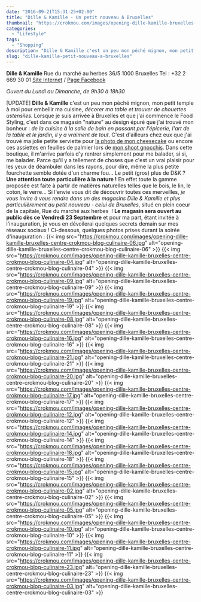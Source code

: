 ```yaml
---
date: "2016-09-21T15:31:25+02:00"
title: "Dille & Kamille - Un petit nouveau à Bruxelles"
thumbnail: "https://crokmou.com/images/opening-dille-kamille-bruxelles-centre-crokmou-blog-culinaire-01.jpg"
categories:
  - "Lifestyle"
tags:
  - "Shopping"
description: "Dille & Kamille c'est un peu mon péché mignon, mon petit temple à moi pour embellir ma cuisine, décorer ma table et trouver de chouettes ustensiles."
slug: "dille-kamille-petit-nouveau-a-bruxelles"
---
```


**Dille & Kamille** Rue du marché au herbes 36/5 1000 Bruxelles Tel : +32 2 669 30 01 [Site Internet](http://www.dille-kamille.be/) / [Page Facebook](https://www.facebook.com/dillekamillebelgique)

_Ouvert du Lundi au Dimanche, de 9h30 à 18h30_

[UPDATE] **Dille & Kamille** c'est un peu mon péché mignon, mon petit temple à moi pour embellir ma cuisine, _décorer ma table et trouver de chouettes ustensiles_. Lorsque je suis arrivée à Bruxelles et que j'ai commencé le Food Styling, c'est dans ce magasin "nature" au design épuré que j'ai trouvé mon bonheur : _de la cuisine à la salle de bain en passant par l'épicerie, l'art de la table et le jardin, il y a vraiment de tout_. C'est d'ailleurs chez eux que j'ai trouvé ma jolie petite serviette pour [la photo de mon cheesecake](https://crokmou.com/2016/01/cheesecake-sans-cuisson-citron-vert-et-speculoos) ou encore ces assiettes en feuilles de palmier lors de [mon shoot gnocchis](https://crokmou.com/2016/05/gnocchis-a-l-ail-des-ours). Dans cette boutique, il m'arrive parfois d'y rentrer simplement pour me balader, si si, me balader. Parce qu'il y a tellement de choses que c'est un vrai plaisir pour les yeux de déambuler dans les rayons, pour dire, même la plus petite fourchette semble dotée d'un charme fou... Le petit (gros) plus de D&K ? **Une attention toute particulière à la nature !** En effet toute la gamme proposée est faite à partir de matières naturelles telles que le bois, le lin, le coton, le verre... Si l'envie vous dit de découvrir toutes ces merveilles, _je vous invite à vous rendre dans un des magasins Dille & Kamille et plus particulièrement au petit nouveau - celui de Bruxelles_, situé en plein coeur de la capitale, Rue du marché aux herbes  ! **Le magasin sera ouvert au public dès ce Vendredi 23 Septembre** et pour ma part, étant invitée à l'inauguration, je vous en dévoilerai quelques secrets demain sur mes réseaux sociaux ! Ci-dessous, quelques photos prises durant la soirée d'inauguration : {{< img src="https://crokmou.com/images/opening-dille-kamille-bruxelles-centre-crokmou-blog-culinaire-06.jpg" alt="opening-dille-kamille-bruxelles-centre-crokmou-blog-culinaire-06" >}} {{< img src="https://crokmou.com/images/opening-dille-kamille-bruxelles-centre-crokmou-blog-culinaire-04.jpg" alt="opening-dille-kamille-bruxelles-centre-crokmou-blog-culinaire-04" >}} {{< img src="https://crokmou.com/images/opening-dille-kamille-bruxelles-centre-crokmou-blog-culinaire-09.jpg" alt="opening-dille-kamille-bruxelles-centre-crokmou-blog-culinaire-09" >}} {{< img src="https://crokmou.com/images/opening-dille-kamille-bruxelles-centre-crokmou-blog-culinaire-19.jpg" alt="opening-dille-kamille-bruxelles-centre-crokmou-blog-culinaire-19" >}} {{< img src="https://crokmou.com/images/opening-dille-kamille-bruxelles-centre-crokmou-blog-culinaire-08.jpg" alt="opening-dille-kamille-bruxelles-centre-crokmou-blog-culinaire-08" >}} {{< img src="https://crokmou.com/images/opening-dille-kamille-bruxelles-centre-crokmou-blog-culinaire-16.jpg" alt="opening-dille-kamille-bruxelles-centre-crokmou-blog-culinaire-16" >}} {{< img src="https://crokmou.com/images/opening-dille-kamille-bruxelles-centre-crokmou-blog-culinaire-21.jpg" alt="opening-dille-kamille-bruxelles-centre-crokmou-blog-culinaire-21" >}} {{< img src="https://crokmou.com/images/opening-dille-kamille-bruxelles-centre-crokmou-blog-culinaire-20.jpg" alt="opening-dille-kamille-bruxelles-centre-crokmou-blog-culinaire-20" >}} {{< img src="https://crokmou.com/images/opening-dille-kamille-bruxelles-centre-crokmou-blog-culinaire-17.jpg" alt="opening-dille-kamille-bruxelles-centre-crokmou-blog-culinaire-17" >}} {{< img src="https://crokmou.com/images/opening-dille-kamille-bruxelles-centre-crokmou-blog-culinaire-12.jpg" alt="opening-dille-kamille-bruxelles-centre-crokmou-blog-culinaire-12" >}} {{< img src="https://crokmou.com/images/opening-dille-kamille-bruxelles-centre-crokmou-blog-culinaire-14.jpg" alt="opening-dille-kamille-bruxelles-centre-crokmou-blog-culinaire-14" >}} {{< img src="https://crokmou.com/images/opening-dille-kamille-bruxelles-centre-crokmou-blog-culinaire-18.jpg" alt="opening-dille-kamille-bruxelles-centre-crokmou-blog-culinaire-18" >}} {{< img src="https://crokmou.com/images/opening-dille-kamille-bruxelles-centre-crokmou-blog-culinaire-15.jpg" alt="opening-dille-kamille-bruxelles-centre-crokmou-blog-culinaire-15" >}} {{< img src="https://crokmou.com/images/opening-dille-kamille-bruxelles-centre-crokmou-blog-culinaire-02.jpg" alt="opening-dille-kamille-bruxelles-centre-crokmou-blog-culinaire-02" >}} {{< img src="https://crokmou.com/images/opening-dille-kamille-bruxelles-centre-crokmou-blog-culinaire-05.jpg" alt="opening-dille-kamille-bruxelles-centre-crokmou-blog-culinaire-05" >}} {{< img src="https://crokmou.com/images/opening-dille-kamille-bruxelles-centre-crokmou-blog-culinaire-10.jpg" alt="opening-dille-kamille-bruxelles-centre-crokmou-blog-culinaire-10" >}} {{< img src="https://crokmou.com/images/opening-dille-kamille-bruxelles-centre-crokmou-blog-culinaire-11.jpg" alt="opening-dille-kamille-bruxelles-centre-crokmou-blog-culinaire-11" >}} {{< img src="https://crokmou.com/images/opening-dille-kamille-bruxelles-centre-crokmou-blog-culinaire-23.jpg" alt="opening-dille-kamille-bruxelles-centre-crokmou-blog-culinaire-23" >}} {{< img src="https://crokmou.com/images/opening-dille-kamille-bruxelles-centre-crokmou-blog-culinaire-03.jpg" alt="opening-dille-kamille-bruxelles-centre-crokmou-blog-culinaire-03" >}}